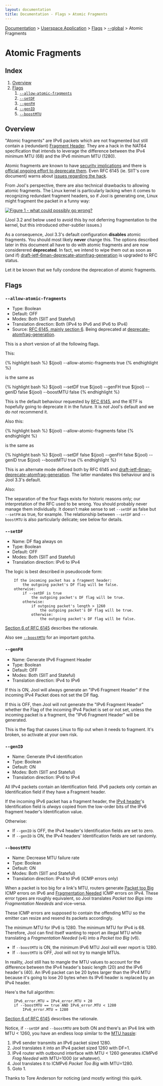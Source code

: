 ```yaml
---
layout: documentation
title: Documentation - Flags > Atomic Fragments
---
```


[Documentation](doc-index.html) > [Userspace Application](doc-index.html#userspace-application) > [Flags](usr-flags.html) > [\--global](usr-flags-global.html) > Atomic Fragments

# Atomic Fragments

## Index

1. [Overview](#overview)
2. [Flags](#flags)
	1. [`--allow-atomic-fragments`](#allow-atomic-fragments)
	2. [`--setDF`](#setdf)
	3. [`--genFH`](#genfh)
	4. [`--genID`](#genid)
	5. [`--boostMTU`](#boostmtu)

## Overview

"Atomic fragments" are IPv6 packets which are not fragmented but still contain a (redundant) [Fragment Header](https://tools.ietf.org/html/rfc2460#section-4.5). They are a hack in the NAT64 specification that intends to leverage the difference between the IPv4 minimum MTU (68) and the IPv6 minimum MTU (1280).

Atomic fragments are known to have [security implications](https://tools.ietf.org/html/rfc6946) and there is [official ongoing effort to deprecate them](https://tools.ietf.org/html/draft-ietf-6man-deprecate-atomfrag-generation-00). Even RFC 6145 (ie. SIIT's core document) warns about [issues regarding the hack](http://tools.ietf.org/html/rfc6145#section-6).

From Jool's perspective, there are also technical drawbacks to allowing atomic fragments. The Linux kernel is particularly lacking when it comes to recognizing redundant fragment headers, so if Jool is generating one, Linux might fragment the packet in a funny way:

[![Figure 1 - what could possibly go wrong?](images/atomic-double-frag.png)](obj/atomic-double-frag.pcapng)

(Jool 3.2 and below used to avoid this by not deferring fragmentation to the kernel, but this introduced other-subtler issues.)

As a consequence, Jool 3.3's default configuration **disables** atomic fragments. You should most likely **never** change this. The options described later in this document all have to do with atomic fragments and are now considerered **deprecated**. In fact, we intend to wipe them out as soon as (and if) [draft-ietf-6man-deprecate-atomfrag-generation](https://tools.ietf.org/html/draft-ietf-6man-deprecate-atomfrag-generation-00) is upgraded to RFC status.

Let it be known that we fully condone the deprecation of atomic fragments.

## Flags

### `--allow-atomic-fragments`

- Type: Boolean
- Default: OFF
- Modes: Both (SIIT and Stateful)
- Translation direction: Both (IPv4 to IPv6 and IPv6 to IPv4)
- Source: [RFC 6145, mainly section 6](http://tools.ietf.org/html/rfc6145#section-6). Being deprecated at [deprecate-atomfrag-generation](https://tools.ietf.org/html/draft-ietf-6man-deprecate-atomfrag-generation-00).

This is a short version of all the following flags.

This:

{% highlight bash %}
$(jool) --allow-atomic-fragments true
{% endhighlight %}

is the same as

{% highlight bash %}
$(jool) --setDF true
$(jool) --genFH true
$(jool) --genID false
$(jool) --boostMTU false
{% endhighlight %}

This is the default behaviour requested by [RFC 6145](http://tools.ietf.org/html/rfc6145), and the IETF is hopefully going to deprecate it in the future. It is _not_ Jool's default and we do _not_ recommend it.

Also this:

{% highlight bash %}
$(jool) --allow-atomic-fragments false
{% endhighlight %}

is the same as

{% highlight bash %}
$(jool) --setDF false
$(jool) --genFH false
$(jool) --genID true
$(jool) --boostMTU true
{% endhighlight %}

This is an alternate mode defined both by RFC 6145 and [draft-ietf-6man-deprecate-atomfrag-generation](https://tools.ietf.org/html/draft-ietf-6man-deprecate-atomfrag-generation-00). The latter mandates this behaviour and is Jool 3.3's default.

Also:

The separation of the four flags exists for historic reasons only; our interpretation of the RFC used to be wrong. You should probably never manage them individually. It doesn't make sense to set `--setDF` as false but `--setFH` as true, for example. The relationship between `--setDF` and `--boostMTU` is also particularly delicate; see below for details.

### `--setDF`

- Name: DF flag always on
- Type: Boolean
- Default: OFF
- Modes: Both (SIIT and Stateful)
- Translation direction: IPv6 to IPv4

The logic is best described in pseudocode form:

		If the incoming packet has a fragment header:
			the outgoing packet's DF flag will be false.
		otherwise:
			if --setDF is true
				the outgoing packet's DF flag will be true.
			otherwise:
				if outgoing packet's length > 1260
					the outgoing packet's DF flag will be true.
				otherwise:
					the outgoing packet's DF flag will be false.

<a href="http://tools.ietf.org/html/rfc6145#section-6" target="_blank">Section 6 of RFC 6145</a> describes the rationale.

Also see [`--boostMTU`](#boostmtu) for an important gotcha.

### `--genFH`

- Name: Generate IPv6 Fragment Header
- Type: Boolean
- Default: OFF
- Modes: Both (SIIT and Stateful)
- Translation direction: IPv4 to IPv6

If this is ON, Jool will always generate an "IPv6 Fragment Header" if the incoming IPv4 Packet does not set the DF flag.

If this is OFF, then Jool will not generate the "IPv6 Fragment Header" whether the Flag of the incoming IPv4 Packet is set or not set, unless the incoming packet is a fragment, the "IPv6 Fragment Header" will be generated.

This is the flag that causes Linux to flip out when it needs to fragment. It's broken, so activate at your own risk.

### `--genID`

- Name: Generate IPv4 identification
- Type: Boolean
- Default: ON
- Modes: Both (SIIT and Stateful)
- Translation direction: IPv6 to IPv4

All IPv4 packets contain an Identification field. IPv6 packets only contain an Identification field if they have a Fragment header.

If the incoming IPv6 packet has a fragment header, the <a href="http://en.wikipedia.org/wiki/IPv4#Header" target="_blank">IPv4 header</a>'s Identification field is _always_ copied from the low-order bits of the IPv6 fragment header's Identification value.

Otherwise:

- If `--genID` is OFF, the IPv4 header's Identification fields are set to zero.
- If `--genID` is ON, the IPv4 headers' Identification fields are set randomly.

### `--boostMTU`

- Name: Decrease MTU failure rate
- Type: Boolean
- Default: ON
- Modes: Both (SIIT and Stateful)
- Translation direction: IPv4 to IPv6 (ICMP errors only)

When a packet is too big for a link's MTU, routers generate <a href="http://tools.ietf.org/html/rfc4443#section-3.2" target="_blank">Packet too Big</a> ICMP errors on IPv6 and <a href="http://tools.ietf.org/html/rfc792" target="_blank">Fragmentation Needed</a> ICMP errors on IPv4. These error types are roughly equivalent, so Jool translates _Packet too Bigs_ into _Fragmentation Neededs_ and vice-versa.

These ICMP errors are supposed to contain the offending MTU so the emitter can resize and resend its packets accordingly.

The minimum MTU for IPv6 is 1280. The minimum MTU for IPv4 is 68. Therefore, Jool can find itself wanting to report an illegal MTU while translating a _Fragmentation Needed_ (v4) into a _Packet too Big_ (v6).

- If `--boostMTU` is ON, the minimum IPv6 MTU Jool will ever report is 1280.
- If `--boostMTU` is OFF, Jool will not try to mangle MTUs.

In reality, Jool still has to mangle the MTU values to account for the difference between the IPv4 header's basic length (20) and the IPv6 header's (40). An IPv6 packet can be 20 bytes larger than the IPv4 MTU because it's going to lose 20 bytes when its IPv6 header is replaced by an IPv4 header.

Here's the full algorithm:

		IPv6_error.MTU = IPv4_error.MTU + 20
		if --boostMTU == true AND IPv6_error.MTU < 1280
			IPv6_error.MTU = 1280

<a href="http://tools.ietf.org/html/rfc6145#section-6" target="_blank">Section 6 of RFC 6145</a> describes the rationale.

Notice, if `--setDF` and `--boostMTU` are both ON and there's an IPv4 link with MTU &lt; 1260, you have an endless loop similar to the [MTU hassle](misc-mtu.html):

1. IPv6 sender transmits an IPv6 packet sized 1280.
2. Jool translates it into an IPv4 packet sized 1260 with DF=1.
3. IPv4 router with outbound interface with MTU &lt; 1260 generates _ICMPv6 Frag Needed_ with MTU=1000 (or whatever).
4. Jool translates it to ICMPv6 _Packet Too Big_ with MTU=1280.
5. Goto 1.

Thanks to Tore Anderson for noticing (and mostly writing) this quirk.
